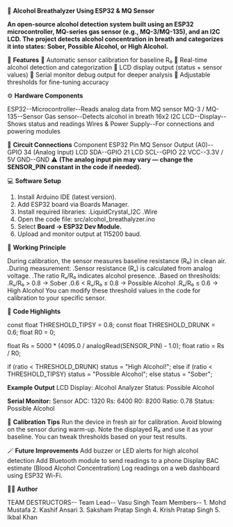 🍷 **Alcohol Breathalyzer Using ESP32 & MQ Sensor**

**An open-source alcohol detection system built using an ESP32 microcontroller, MQ-series gas sensor (e.g., MQ-3/MQ-135), and an I2C LCD.
The project detects alcohol concentration in breath and categorizes it into states: Sober, Possible Alcohol, or High Alcohol.**

🧰 **Features**
🔹 Automatic sensor calibration for baseline R₀
🔹 Real-time alcohol detection and categorization
🔹 LCD display output (status + sensor values)
🔹 Serial monitor debug output for deeper analysis
🔹 Adjustable thresholds for fine-tuning accuracy

⚙️ **Hardware Components**

ESP32--Microcontroller--Reads analog data from MQ sensor
MQ-3 / MQ-135--Sensor	Gas sensor--Detects alcohol in breath
16x2 I2C LCD--Display--Shows status and readings
Wires & Power Supply--For connections and powering modules

🔌 **Circuit Connections**
Component	ESP32 Pin
MQ Sensor Output (A0)--GPIO 34 (Analog Input)
LCD SDA--GPIO 21
LCD SCL--GPIO 22
VCC--3.3V / 5V
GND--GND 
⚠️ **(The analog input pin may vary — change the SENSOR_PIN constant in the code if needed).**

💻 **Software Setup**
1. Install Arduino IDE (latest version).
2. Add ESP32 board via Boards Manager.
3. Install required libraries:
   .LiquidCrystal_I2C
   .Wire
4. Open the code file:
    src/alcohol_breathalyzer.ino
5. Select **Board → ESP32 Dev Module.**
6. Upload and monitor output at 115200 baud.

🧮 **Working Principle**

   During calibration, the sensor measures baseline resistance (R₀) in clean air.
   .During measurement:
     .Sensor resistance (Rₛ) is calculated from analog voltage.
     .The ratio Rₛ/R₀ indicates alcohol presence.
     .Based on thresholds:
     .Rₛ/R₀ > 0.8 → Sober
     .0.6 < Rₛ/R₀ ≤ 0.8 → Possible Alcohol
     .Rₛ/R₀ ≤ 0.6 → High Alcohol
    You can modify these threshold values in the code for calibration to your specific sensor.

🧩 **Code Highlights**

const float THRESHOLD_TIPSY = 0.8;
const float THRESHOLD_DRUNK = 0.6;
float R0 = 0;

float Rs = 5000 * (4095.0 / analogRead(SENSOR_PIN) - 1.0);
float ratio = Rs / R0;

if (ratio < THRESHOLD_DRUNK) status = "High Alcohol!";
else if (ratio < THRESHOLD_TIPSY) status = "Possible Alcohol";
else status = "Sober";

**Example Output**
  LCD Display:
      Alcohol Analyzer
      Status: Possible Alcohol

**Serial Monitor:**
   Sensor ADC: 1320   Rs: 6400   R0: 8200   Ratio: 0.78
   Status: Possible Alcohol 
   
🧪 **Calibration Tips**
  Run the device in fresh air for calibration.
  Avoid blowing on the sensor during warm-up.
  Note the displayed R₀ and use it as your baseline.
  You can tweak thresholds based on your test results.

🪄 **Future Improvements**
  Add buzzer or LED alerts for high alcohol detection
  Add Bluetooth module to send readings to a phone
  Display BAC estimate (Blood Alcohol Concentration)
  Log readings on a web dashboard using ESP32 Wi-Fi. 

🧑‍💻 **Author**

  TEAM DESTRUCTORS-- 
    Team Lead-- Vasu Singh 
      Team Members-- 
       1. Mohd Mustafa 
       2. Kashif Ansari 
       3. Saksham Pratap Singh 
       4. Krish Pratap Singh 
       5. Ikbal Khan 
                     



